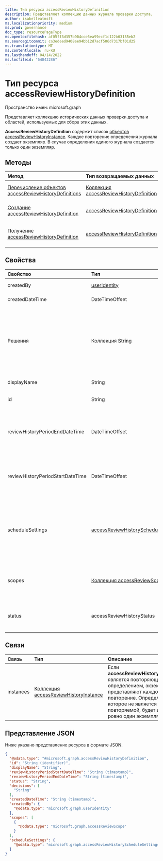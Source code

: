 ```yaml
---
title: Тип ресурса accessReviewHistoryDefinition
description: Представляет коллекцию данных журнала проверки доступа.
author: isabelleatmsft
ms.localizationpriority: medium
ms.prod: governance
doc_type: resourcePageType
ms.openlocfilehash: af05ff3d357b904cce6ea99ecf1c122b63135eb2
ms.sourcegitcommit: ca3edeed9408ee94bb12d7acf506d7317bf01d25
ms.translationtype: MT
ms.contentlocale: ru-RU
ms.lasthandoff: 04/14/2022
ms.locfileid: "64842286"
---
```

# <a name="accessreviewhistorydefinition-resource-type"></a>Тип ресурса accessReviewHistoryDefinition

Пространство имен: microsoft.graph

Представляет коллекцию исторических данных проверки доступа и областей, используемых для сбора этих данных.

**AccessReviewHistoryDefinition** содержит список [объектов accessReviewHistoryInstance](accessReviewHistoryInstance.md). Каждое повторение определения журнала создает экземпляр. В случае определения единого журнала создается только один экземпляр.

## <a name="methods"></a>Методы

|Метод|Тип возвращаемых данных|Описание|
|:---|:---|:---|
|[Перечисление объектов accessReviewHistoryDefinitions](../api/accessreviewset-list-historydefinitions.md)|[Коллекция accessReviewHistoryDefinition](accessreviewhistorydefinition.md)|Получение списка объектов [accessReviewHistoryDefinition](accessreviewhistorydefinition.md) и их свойств.|
|[Создание accessReviewHistoryDefinition](../api/accessreviewset-post-historydefinitions.md)|[accessReviewHistoryDefinition](accessreviewhistorydefinition.md)|Создайте объект [accessReviewHistoryDefinition](accessreviewhistorydefinition.md) .|
|[Получение accessReviewHistoryDefinition](../api/accessreviewhistorydefinition-get.md)|[accessReviewHistoryDefinition](accessreviewhistorydefinition.md)|Чтение свойств и связей объекта [accessReviewHistoryDefinition](accessreviewhistorydefinition.md) .|

## <a name="properties"></a>Свойства

|Свойство|Тип|Описание|
|:---|:---|:---|
|createdBy|[userIdentity](useridentity.md)| Пользователь, создавший это определение журнала проверки. |
|createdDateTime|DateTimeOffset|Метка времени создания определения проверки доступа.|
|Решения|Коллекция String|Определяет, какие решения о проверке будут включены в извлеченные данные журнала проверки, если они указаны. Необязательный при создании. Все решения будут включены по умолчанию, если при создании не будут предоставлены решения. Возможные значения: `approve`, , , `dontKnow`, и `notReviewed``notNotified`. `deny`|
|displayName|String|Имя для сбора данных журнала проверки доступа. Обязательный.|
|id|String|Назначенный уникальный идентификатор определения журнала проверки доступа.|
|reviewHistoryPeriodEndDateTime|DateTimeOffset| Метка времени. Проверки, заканчивающиеся на эту дату или до этой даты, будут включены в извлеченные данные журнала. Требуется только в том случае, **если параметр scheduleSettings** не определен. |
|reviewHistoryPeriodStartDateTime|DateTimeOffset|Метка времени. Проверки, начиная с этой даты или до этой даты, будут включены в извлеченные данные журнала. Требуется только в том случае, **если параметр scheduleSettings** не определен.|
| scheduleSettings  |[accessReviewHistoryScheduleSettings](accessReviewHistoryScheduleSettings.md)| Параметры для серии определений журнала повторяющихся проверок доступа. Требуется только в том случае, если **параметр reviewHistoryPeriodStartDateTime** или **reviewHistoryPeriodEndDateTime** не определен. Пока не поддерживается.|
|scopes|[Коллекция accessReviewScope](accessreviewscope.md)|Используется для определения того, какие проверки включены в извлеченные данные журнала. Извлекает проверки, область которых соответствует указанной области. Обязательный.|
|status| accessReviewHistoryStatus|Представляет состояние сбора данных журнала проверки. Допустимые значения: `done`, `inProgress`, `error`, `requested`, `unknownFutureValue`.|

## <a name="relationships"></a>Связи

|Связь|Тип|Описание|
|:---|:---|:---|
|instances|[Коллекция accessReviewHistoryInstance](accessreviewhistoryinstance.md)| Если **accessReviewHistoryDefinition** является повторяющимся определением, экземпляры представляют каждое повторение. Определение, которое не является повторяемой, будет иметь ровно один экземпляр.|

## <a name="json-representation"></a>Представление JSON

Ниже указано представление ресурса в формате JSON.
<!-- {
  "blockType": "resource",
  "keyProperty": "id",
  "@odata.type": "microsoft.graph.accessReviewHistoryDefinition",
  "baseType": "microsoft.graph.entity",
  "openType": false
}
-->

``` json
{
  "@odata.type": "#microsoft.graph.accessReviewHistoryDefinition",
  "id": "String (identifier)",
  "displayName": "String",
  "reviewHistoryPeriodStartDateTime": "String (timestamp)",
  "reviewHistoryPeriodEndDateTime": "String (timestamp)",
  "status": "String",
  "decisions": [
    "String"
  ],
  "createdDateTime": "String (timestamp)",
  "createdBy": {
    "@odata.type": "microsoft.graph.userIdentity"
  },
  "scopes": [
    {
      "@odata.type": "microsoft.graph.accessReviewScope"
    }
  ],
  "scheduleSettings": {
    "@odata.type": "microsoft.graph.accessReviewHistoryScheduleSettings"
  }
}
```
